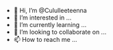- 👋 Hi, I’m @Cululleeteenna
- 👀 I’m interested in ...
- 🌱 I’m currently learning ...
- 💞️ I’m looking to collaborate on ...
- 📫 How to reach me ...

<!---
Cululleeteenna/Cululleeteenna is a ✨ special ✨ repository because its `README.md` (this file) appears on your GitHub profile.
You can click the Preview link to take a look at your changes.
--->
